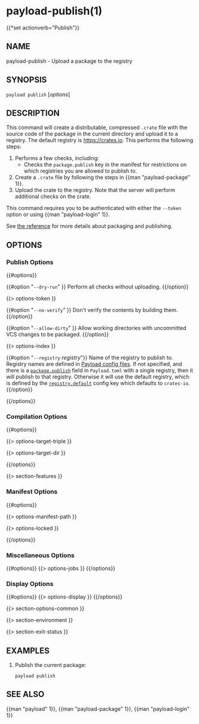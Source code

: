 # payload-publish(1)
{{*set actionverb="Publish"}}

## NAME

payload-publish - Upload a package to the registry

## SYNOPSIS

`payload publish` [_options_]

## DESCRIPTION

This command will create a distributable, compressed `.crate` file with the
source code of the package in the current directory and upload it to a
registry. The default registry is <https://crates.io>. This performs the
following steps:

1. Performs a few checks, including:
   - Checks the `package.publish` key in the manifest for restrictions on
     which registries you are allowed to publish to.
2. Create a `.crate` file by following the steps in {{man "payload-package" 1}}.
3. Upload the crate to the registry. Note that the server will perform
   additional checks on the crate.

This command requires you to be authenticated with either the `--token` option
or using {{man "payload-login" 1}}.

See [the reference](../reference/publishing.html) for more details about
packaging and publishing.

## OPTIONS

### Publish Options

{{#options}}

{{#option "`--dry-run`" }}
Perform all checks without uploading.
{{/option}}

{{> options-token }}

{{#option "`--no-verify`" }}
Don't verify the contents by building them.
{{/option}}

{{#option "`--allow-dirty`" }}
Allow working directories with uncommitted VCS changes to be packaged.
{{/option}}

{{> options-index }}

{{#option "`--registry` _registry_"}}
Name of the registry to publish to. Registry names are defined in [Payload
config files](../reference/config.html). If not specified, and there is a
[`package.publish`](../reference/manifest.html#the-publish-field) field in
`Payload.toml` with a single registry, then it will publish to that registry.
Otherwise it will use the default registry, which is defined by the
[`registry.default`](../reference/config.html#registrydefault) config key
which defaults to `crates-io`.
{{/option}}

{{/options}}

### Compilation Options

{{#options}}

{{> options-target-triple }}

{{> options-target-dir }}

{{/options}}

{{> section-features }}

### Manifest Options

{{#options}}

{{> options-manifest-path }}

{{> options-locked }}

{{/options}}

### Miscellaneous Options

{{#options}}
{{> options-jobs }}
{{/options}}

### Display Options

{{#options}}
{{> options-display }}
{{/options}}

{{> section-options-common }}

{{> section-environment }}

{{> section-exit-status }}

## EXAMPLES

1. Publish the current package:

       payload publish

## SEE ALSO
{{man "payload" 1}}, {{man "payload-package" 1}}, {{man "payload-login" 1}}
